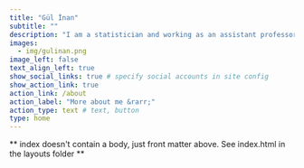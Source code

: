 ```yaml
---
title: "Gül İnan"
subtitle: ""
description: "I am a statistician and working as an assistant professor in the Department of Mathematics at Istanbul Technical University, Istanbul, Turkey. In Fall22, I am teaching [MAT55E:Statistical Data Analysis for Computational Sciencesy](https://mat555e-fall22.github.io) and MAT221E:Probability Theory."
images:
  - img/gulinan.png
image_left: false
text_align_left: true
show_social_links: true # specify social accounts in site config
show_action_link: true
action_link: /about
action_label: "More about me &rarr;"
action_type: text # text, button
type: home
---
```


** index doesn't contain a body, just front matter above.
See index.html in the layouts folder **

